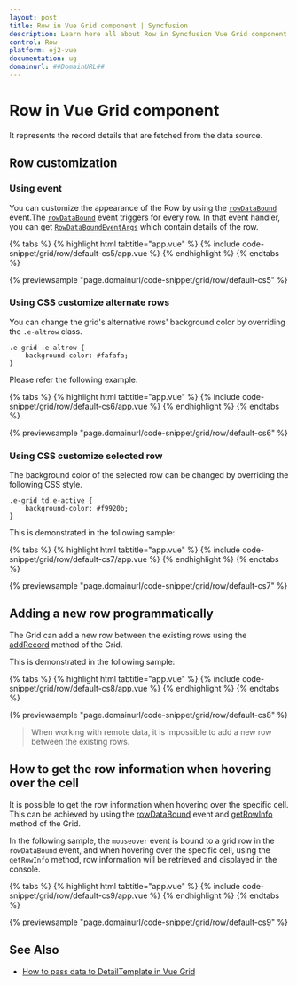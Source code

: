 ```yaml
---
layout: post
title: Row in Vue Grid component | Syncfusion
description: Learn here all about Row in Syncfusion Vue Grid component of Syncfusion Essential JS 2 and more.
control: Row 
platform: ej2-vue
documentation: ug
domainurl: ##DomainURL##
---
```


# Row in Vue Grid component

It represents the record details that are fetched from the data source.

## Row customization

### Using event

You can customize the appearance of the Row by using the [`rowDataBound`](https://ej2.syncfusion.com/vue/documentation/api/grid/#rowdatabound) event.The [`rowDataBound`](https://ej2.syncfusion.com/vue/documentation/api/grid/#rowdatabound) event triggers for every row. In that event handler, you can get [`RowDataBoundEventArgs`](https://ej2.syncfusion.com/vue/documentation/api/grid/rowDataBoundEventArgs/) which contain details of the row.

{% tabs %}
{% highlight html tabtitle="app.vue" %}
{% include code-snippet/grid/row/default-cs5/app.vue %}
{% endhighlight %}
{% endtabs %}
        
{% previewsample "page.domainurl/code-snippet/grid/row/default-cs5" %}

### Using CSS customize alternate rows

You can change the grid's alternative rows' background color by overriding the `.e-altrow` class.

```
.e-grid .e-altrow {
    background-color: #fafafa;
}
```

Please refer the following example.

{% tabs %}
{% highlight html tabtitle="app.vue" %}
{% include code-snippet/grid/row/default-cs6/app.vue %}
{% endhighlight %}
{% endtabs %}
        
{% previewsample "page.domainurl/code-snippet/grid/row/default-cs6" %}

### Using CSS customize selected row

The background color of the selected row can be changed by overriding the following CSS style.

```
.e-grid td.e-active {
    background-color: #f9920b;
}
```

This is demonstrated in the following sample:

{% tabs %}
{% highlight html tabtitle="app.vue" %}
{% include code-snippet/grid/row/default-cs7/app.vue %}
{% endhighlight %}
{% endtabs %}
        
{% previewsample "page.domainurl/code-snippet/grid/row/default-cs7" %}

## Adding a new row programmatically

The Grid can add a new row between the existing rows using the [addRecord](https://ej2.syncfusion.com/vue/documentation/api/grid/#addrecord) method of the Grid.

This is demonstrated in the following sample:

{% tabs %}
{% highlight html tabtitle="app.vue" %}
{% include code-snippet/grid/row/default-cs8/app.vue %}
{% endhighlight %}
{% endtabs %}
        
{% previewsample "page.domainurl/code-snippet/grid/row/default-cs8" %}

> When working with remote data, it is impossible to add a new row between the existing rows.

## How to get the row information when hovering over the cell

It is possible to get the row information when hovering over the specific cell. This can be achieved by using the [rowDataBound](https://ej2.syncfusion.com/vue/documentation/api/grid#rowdatabound) event and [getRowInfo](https://ej2.syncfusion.com/vue/documentation/api/grid#getrowinfo) method of the Grid.

In the following sample, the `mouseover` event is bound to a grid row in the `rowDataBound` event, and when hovering over the specific cell, using the `getRowInfo` method, row information will be retrieved and displayed in the console.

{% tabs %}
{% highlight html tabtitle="app.vue" %}
{% include code-snippet/grid/row/default-cs9/app.vue %}
{% endhighlight %}
{% endtabs %}
        
{% previewsample "page.domainurl/code-snippet/grid/row/default-cs9" %}

## See Also

* [How to pass data to DetailTemplate in Vue Grid](https://www.syncfusion.com/forums/153907/how-to-pass-data-to-detailtemplate-in-vue-grid)